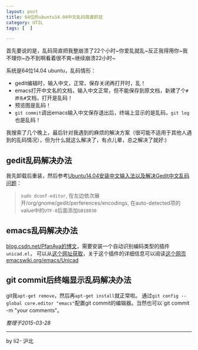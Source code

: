 ```yaml
---
layout: post
title: 64位的ubuntu14.04中文乱码简直抓狂
category: UTIL
tags: [  ]

---
```


首先要说的是，乱码简直把我整崩溃了22个小时~你爱乱就乱~反正我得用你~我不理你~办不到啊看着很不爽~继续崩溃22小时~

系统是64位14.04 ubuntu，乱码情形：

- gedit编辑时，输入中文，正常，保存关闭再打开时，乱！
- emacs打开中文名的文档，输入中文正常，但不能保存到原文档，新建了个`#原名#`文档，打开是乱码！
- 预览图是乱码！
- `git commit`调出emacs输入中文保存退出后，终端上显示的是乱码，`git log`也是乱码！

我搜索了几个晚上，最后针对我遇到的麻烦的解决方案（很可能不适用于其他人遇到的乱码情况），但为什么就这么解决了，有点儿晕，总之解决了就好:)

## gedit乱码解决办法

我先卸载后重装，然后参考[Ubuntu14.04安装中文输入法以及解决Gedit中文乱码问题](http://www.cnblogs.com/zhcncn/p/4032321.html)：
> `sudo dconf-editor`, 
> 在左边依次展开/org/gnome/gedit/perferences/encodings, 在auto-detected项的value中的`UTF-8`后面添加`GB18030`

## emacs乱码解决办法

[blog.csdn.net/PfanAya的博文](http://blog.csdn.net/PfanAya/article/details/6205640)，需要安装一个自动识别编码类型的插件`unicad.el`， 可以从[这个网址获取](http://www.emacswiki.org/emacs/unicad.el)，关于这个插件的详细信息可以阅读[这个网页emacswiki.org/emacs/Unicad](http://www.emacswiki.org/emacs/Unicad)

## git commit后终端显示乱码解决办法

git我`apt-get remove`，然后再`apt-get install`就正常啦。
通过`git config --global core.editor "emacs"`配置git commit的编辑器。当然也可以`git commit -m "your comments"。

*整理于2015-03-28*

---

by li2- 沪北